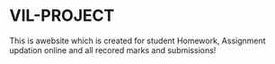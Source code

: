 # VIL-PROJECT
This is awebsite which is created for student Homework, Assignment updation online and all recored marks and submissions!
